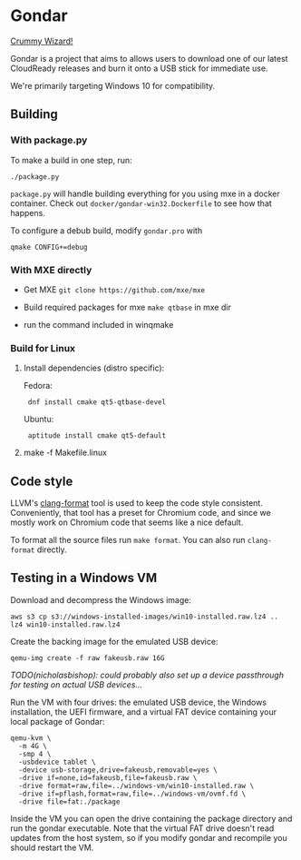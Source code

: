 # Gondar
[Crummy Wizard!](https://www.youtube.com/watch?v=1TVjEGqJoMg)

Gondar is a project that aims to allows users to download one of our latest
CloudReady releases and burn it onto a USB stick for immediate use.

We're primarily targeting Windows 10 for compatibility.

## Building
### With package.py
To make a build in one step, run:
```
./package.py
```
`package.py` will handle building everything for you using mxe in a
docker container.  Check out `docker/gondar-win32.Dockerfile` to see
how that happens.
    
To configure a debub build, modify `gondar.pro` with 

```
qmake CONFIG+=debug
```

### With MXE directly

* Get MXE `git clone https://github.com/mxe/mxe`

* Build required packages for mxe `make qtbase` in mxe dir

* run the command included in winqmake

### Build for Linux

1. Install dependencies (distro specific):

    Fedora:
    
        dnf install cmake qt5-qtbase-devel

    Ubuntu:

        aptitude install cmake qt5-default

2. make -f Makefile.linux

## Code style

LLVM's
[clang-format](http://releases.llvm.org/4.0.0/tools/clang/docs/ClangFormat.html) tool
is used to keep the code style consistent. Conveniently, that tool has
a preset for Chromium code, and since we mostly work on Chromium code
that seems like a nice default.

To format all the source files run `make format`. You can also run
`clang-format` directly.

## Testing in a Windows VM

Download and decompress the Windows image:

    aws s3 cp s3://windows-installed-images/win10-installed.raw.lz4 ..
    lz4 win10-installed.raw.lz4

Create the backing image for the emulated USB device:

    qemu-img create -f raw fakeusb.raw 16G
    
*TODO(nicholasbishop): could probably also set up a device passthrough
for testing on actual USB devices...*

Run the VM with four drives: the emulated USB device, the Windows
installation, the UEFI firmware, and a virtual FAT device containing
your local package of Gondar:

    qemu-kvm \
      -m 4G \
      -smp 4 \
      -usbdevice tablet \
      -device usb-storage,drive=fakeusb,removable=yes \
      -drive if=none,id=fakeusb,file=fakeusb.raw \
      -drive format=raw,file=../windows-vm/win10-installed.raw \
      -drive if=pflash,format=raw,file=../windows-vm/ovmf.fd \
      -drive file=fat:./package

Inside the VM you can open the drive containing the package directory
and run the gondar executable. Note that the virtual FAT drive doesn't
read updates from the host system, so if you modify gondar and
recompile you should restart the VM.
